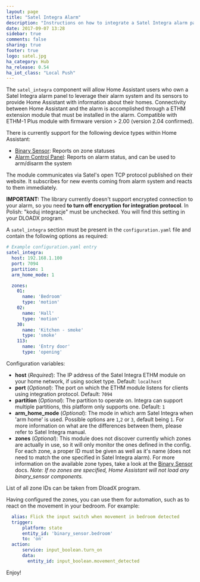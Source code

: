 ```yaml
---
layout: page
title: "Satel Integra Alarm"
description: "Instructions on how to integrate a Satel Integra alarm panel with Home Assistant using an ETHM network extension from Satel."
date: 2017-09-07 13:28
sidebar: true
comments: false
sharing: true
footer: true
logo: satel.jpg
ha_category: Hub
ha_release: 0.54
ha_iot_class: "Local Push"
---
```


The `satel_integra` component will allow Home Assistant users who own a Satel Integra alarm panel to leverage their alarm system and its sensors to provide Home Assistant with information about their homes. Connectivity between Home Assistant and the alarm  is accomplished through a ETHM extension module that must be installed in the alarm. Compatible with ETHM-1 Plus module with firmware version > 2.00 (version 2.04 confirmed).

There is currently support for the following device types within Home Assistant:

- [Binary Sensor](/components/binary_sensor.satel_integra/): Reports on zone statuses
- [Alarm Control Panel](/components/alarm_control_panel.satel_integra/): Reports on alarm status, and can be used to arm/disarm the system

The module communicates via Satel's open TCP protocol published on their website. It subscribes for new events coming from alarm system and reacts to them immediately.

**IMPORTANT:** The library currently doesn't support encrypted connection to your alarm, so you need **to turn off encryption for integration protocol**. In Polish: "koduj integracje" must be unchecked. You will find this setting in your DLOADX program. 

A `satel_integra` section must be present in the `configuration.yaml` file and contain the following options as required:

```yaml
# Example configuration.yaml entry
satel_integra:
  host: 192.168.1.100
  port: 7094
  partition: 1
  arm_home_mode: 1

  zones:
    01:
      name: 'Bedroom'
      type: 'motion'
    02:
      name: 'Hall'
      type: 'motion'
    30:
      name: 'Kitchen - smoke'
      type: 'smoke'
    113:
      name: 'Entry door'
      type: 'opening'

```

Configuration variables:

- **host** (*Required*): The IP address of the Satel Integra ETHM module on your home network, if using socket type. Default: `localhost`
- **port** (*Optional*): The port on which the ETHM module listens for clients using integration protocol. Default: `7094`
- **partition** (*Optional*): The partition to operate on. Integra can support multiple partitions, this platform only supports one. Default: `1`
- **arm_home_mode** (*Optional*): The mode in which arm Satel Integra when 'arm home' is used. Possible options are `1`,`2` or `3`, default being `1`. For more information on what are the differences between them, please refer to Satel Integra manual.
- **zones** (*Optional*): This module does not discover currently which zones are actually in use, so it will only monitor the ones defined in the config. For each zone, a proper ID must be given as well as it's name (does not need to match the one specified in Satel Integra alarm). For more information on the available zone types, take a look at the [Binary Sensor](/components/binary_sensor.alarmdecoder/) docs. *Note: If no zones are specified, Home Assistant will not load any binary_sensor components.*

List of all zone IDs can be taken from DloadX program.

Having configured the zones, you can use them for automation, such as to react on the movement in your bedroom.
For example:

```yaml
  alias: Flick the input switch when movement in bedroom detected
  trigger:
      platform: state
      entity_id: 'binary_sensor.bedroom'
      to: 'on'
  action:
      service: input_boolean.turn_on
      data:
        entity_id: input_boolean.movement_detected

```

Enjoy!
